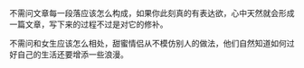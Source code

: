 不需问文章每一段落应该怎么构成，如果你此刻真的有表达欲，心中天然就会形成一篇文章，写下来的过程不过是对它的修补。

不需问和女生应该怎么相处，甜蜜情侣从不模仿别人的做法，他们自然知道如何过好自己的生活还要增添一些浪漫。
